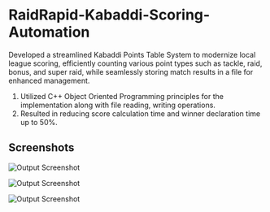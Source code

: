 
# RaidRapid-Kabaddi-Scoring-Automation

Developed a streamlined Kabaddi Points Table System to modernize local league scoring, efficiently counting various point types such as
tackle, raid, bonus, and super raid, while seamlessly storing match results in a file for enhanced management.
1. Utilized C++ Object Oriented Programming principles for the implementation along with file reading, writing operations.
2. Resulted in reducing score calculation time and winner declaration time up to 50%.

## Screenshots

![Output Screenshot]([https://drive.google.com/uc?export=view&id=1TwCvcFj0rRMmrXrbsuEjrzHehDdir30i](https://drive.google.com/file/d/1TwCvcFj0rRMmrXrbsuEjrzHehDdir30i/view?usp=drive_link))


![Output Screenshot](https://drive.google.com/uc?export=view&id=1wAJ3p6f5TqeZEsMecXua5aLEkychy1AW)

![Output Screenshot](https://drive.google.com/uc?export=view&id=1EpGhvC5s9Lcgz4bHpKVFfqC85TMDjK3m)

